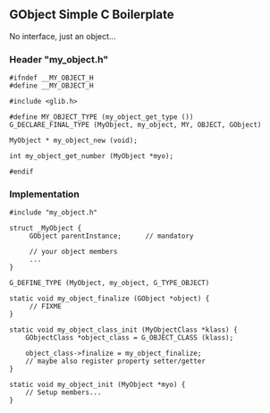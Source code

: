 ## GObject Simple C Boilerplate

No interface, just an object...

### Header "my_object.h"

    #ifndef __MY_OBJECT_H
    #define __MY_OBJECT_H
    
    #include <glib.h>

    #define MY_OBJECT_TYPE (my_object_get_type ())
    G_DECLARE_FINAL_TYPE (MyObject, my_object, MY, OBJECT, GObject)

    MyObject * my_object_new (void);

    int my_object_get_number (MyObject *myo);

    #endif
    
### Implementation

    #include "my_object.h"

    struct _MyObject {
         GObject parentInstance;      // mandatory
         
         // your object members
         ...
    }
    
    G_DEFINE_TYPE (MyObject, my_object, G_TYPE_OBJECT)
    
    static void my_object_finalize (GObject *object) {
         // FIXME
    }
    
    static void my_object_class_init (MyObjectClass *klass) {
        GObjectClass *object_class = G_OBJECT_CLASS (klass);

        object_class->finalize = my_object_finalize;
        // maybe also register property setter/getter
    }
    
    static void my_object_init (MyObject *myo) {
        // Setup members...
    }
